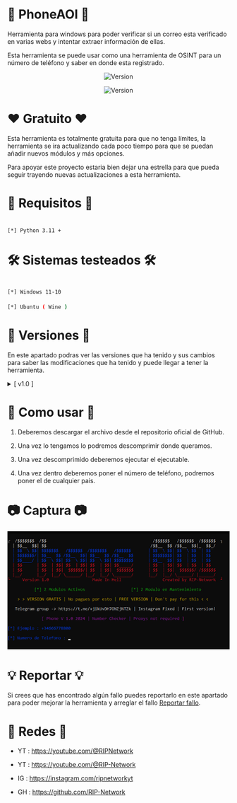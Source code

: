 # 👑 PhoneAOI 👑

Herramienta para windows para poder verificar si un correo esta verificado en varias webs y intentar extraer información de ellas.

Esta herramienta se puede usar como una herramienta de OSINT para un número de teléfono y saber en donde esta registrado.

<p align="center"><img width="120px" alt="Version" src="https://img.shields.io/badge/PhoneAOI-purple"/></p>

<p align="center"><img width="120px" alt="Version" src="https://img.shields.io/badge/version-1.0-purple.svg?style=for-the-badge"/></p>

# ❤️ Gratuito ❤️

Esta herramienta es totalmente gratuita para que no tenga límites, la herramienta se ira actualizando cada poco tiempo para que se puedan añadir nuevos módulos y más opciones.

Para apoyar este proyecto estaria bien dejar una estrella para que pueda seguir trayendo nuevas actualizaciones a esta herramienta.

# 🔎 Requisitos 🔎
```bash

[*] Python 3.11 +

```
# 🛠 Sistemas testeados 🛠
```bash

[*] Windows 11-10

[*] Ubuntu ( Wine )

```
# 🔱 Versiones 🔱

En este apartado podras ver las versiones que ha tenido y sus cambios para saber las modificaciones que ha tenido y puede llegar a tener la herramienta.

<details>
  <summary>[ v1.0 ]</summary>
  <p align="justify">[#] Version Oficial.</p>
</details>

# 📍 Como usar 📍

1. Deberemos descargar el archivo desde el repositorio oficial de GitHub.

2. Una vez lo tengamos lo podremos descomprimir donde queramos.

3. Una vez descomprimido deberemos ejecutar el ejecutable.

4. Una vez dentro deberemos poner el número de teléfono, podremos poner el de cualquier pais.

# 📷 Captura 📷

![Screenshot](/images/foto.png)

# 💡 Reportar 💡

Si crees que has encontrado algún fallo puedes reportarlo en este apartado para poder mejorar la herramienta y arreglar el fallo [Reportar fallo](https://github.com/RIP-Network/BanDashboard/issues/new).

# 🔴 Redes 🔴

* YT : https://youtube.com/@RIPNetwork
  
* YT : https://youtube.com/@RIP-Network
  
* IG : https://instagram.com/ripnetworkyt
  
* GH : https://github.com/RIP-Network
